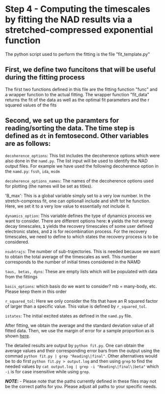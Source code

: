 # Step 4 - Computing the timescales by fitting the NAD results via a stretched-compressed exponential function

The python script used to perform the fitting is the file "fit_template.py"

## First, we define two funcitons that will be useful during the fitting process
The first two functions defined in this file are the fitting function "func" and a wrapper function to the actual fitting. The wrapper function "fit_data" returns the fit of the data as well as the optimal fit parameters and the r squared values of the fits

## Second, we set up the paramters for reading/sorting the data. The time step is defined as `dt` in femtosecond. Other variables are as follows:

`decoherence_options`: This list includes the decoherence options which were also done in the `namd.py`. The list input will be used to identify the NAD output files. For example we have used the following decoherence option in the `namd.py`: `fssh`, `ida`, `msdm`

`decoherence_options_names`: The names of the decoherence options used for plotting (the names will be set as titles).

'B_max': This is a global variable simply set to a very low number. In the stretch-compress fit, one can optionall include and shift tot he function. Here, we set it to a very low value to essentially not include it.

`dynamics_option`: This variable defines the type of dynamics process we want to consider. There are different options here: **`0`** yields the hot energy decay timescales, **`1`** yields the recovery timescales of some user defined electronic states, and **`2`** is for recombination process. For the recovery timescales, we need to define to which states the recovery process is to be considered. 

`nsubtrajs`: The number of sub-trajectories. This is needed because we want to obtain the total average of the timescales as well. This number corresponds to the number of initial times considered in the NAMD

`taus, betas, dyns`: These are empty lists which will be populated with data from the fittings

`basis_options`: which basis do we want to consider? mb = many-body, etc. Please keep them in this order 

`r_squared_tol`: Here we only consider the fits that have an R squared factor of larger than a specific value. This value is defined by `r_squared_tol`.

`istates`: The initial excited states as defined in the `namd.py` file.

After fitting, we obtain the average and the standard deviation value of all fitted data. Then, we use the margin of error for a sample proportion as is shown [here](https://barbatti.org/2018/04/18/how-many-trajectories-should-i-run/).


The detailed results are output by `python fit.py`. One can obtain the average values and their corresponding error bars from the output using the commad `python fit.py | grep "Reading\|final"`. Other alternatives would be to do first `python fit.py > output.log` and then using `grep` to find the needed values by `cat output.log | grep -i "Reading\|final\|beta"` which `-i` is for case insensitive while using `grep`.

**_NOTE_:** - Please note that the paths currently defined in these files may not be the correct paths for you. Please adjust all paths to your specific needs.
